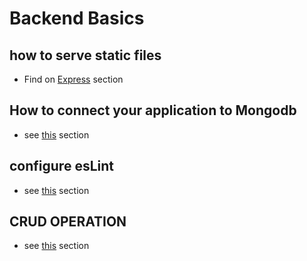 # Backend Basics

## how to serve static files

- Find on [Express](https://github.com/nasim67reja/nodejs-intro-/tree/main/Express) section

## How to connect your application to Mongodb

- see [this](https://github.com/nasim67reja/nodejs-intro-/tree/main/Mongo) section

## configure esLint

- see [this](https://github.com/nasim67reja/nodejs-intro-/tree/main/Mongo) section

## CRUD OPERATION

- see [this](https://github.com/nasim67reja/nodejs-intro-/tree/main/Mongo) section

